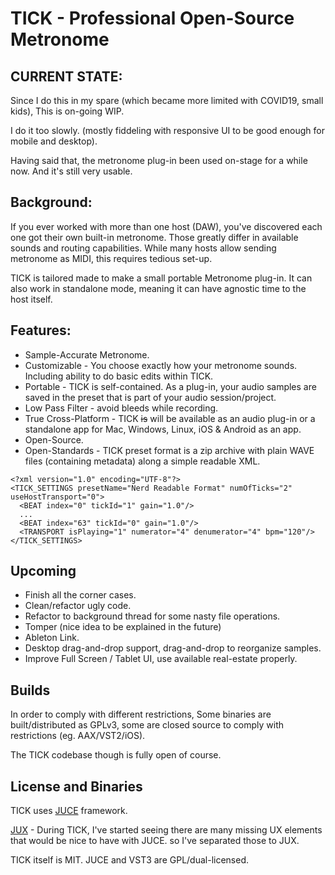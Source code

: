 TICK - Professional Open-Source Metronome
=========================================

CURRENT STATE:
--------------
Since I do this in my spare (which became more limited with COVID19, small kids), This is on-going WIP.

I do it too slowly. (mostly fiddeling with responsive UI to be good enough for mobile and desktop).

Having said that, the metronome plug-in been used on-stage for a while now.
And it's still very usable.


Background:
-----------
If you ever worked with more than one host (DAW), you've discovered each one got their own built-in metronome.
Those greatly differ in available sounds and routing capabilities.
While many hosts allow sending metronome as MIDI, this requires tedious set-up.

TICK is tailored made to make a small portable Metronome plug-in.
It can also work in standalone mode, meaning it can have agnostic time to the host itself.


Features:
---------
- Sample-Accurate Metronome.
- Customizable - You choose exactly how your metronome sounds. Including ability to do basic edits within TICK.
- Portable - TICK is self-contained. As a plug-in, your audio samples are saved in the preset that is part of your audio session/project.
- Low Pass Filter - avoid bleeds while recording.
- True Cross-Platform - TICK ~~is~~ will be available as an audio plug-in or a standalone app for Mac, Windows, Linux, iOS & Android as an app.
- Open-Source.
- Open-Standards - TICK preset format is a zip archive with plain WAVE files (containing metadata) along a simple readable XML.

```
<?xml version="1.0" encoding="UTF-8"?>
<TICK_SETTINGS presetName="Nerd Readable Format" numOfTicks="2" useHostTransport="0">
  <BEAT index="0" tickId="1" gain="1.0"/>
  ...
  <BEAT index="63" tickId="0" gain="1.0"/>
  <TRANSPORT isPlaying="1" numerator="4" denumerator="4" bpm="120"/>
</TICK_SETTINGS>
```


Upcoming
--------
- Finish all the corner cases.
- Clean/refactor ugly code.
- Refactor to background thread for some nasty file operations.
- Tomper (nice idea to be explained in the future)
- Ableton Link.
- Desktop drag-and-drop support, drag-and-drop to reorganize samples.
- Improve Full Screen / Tablet UI, use available real-estate properly.

Builds
------
In order to comply with different restrictions,
Some binaries are built/distributed as GPLv3, some are closed source to comply with restrictions (eg. AAX/VST2/iOS).

The TICK codebase though is fully open of course.

License and Binaries
--------------------
TICK uses [JUCE](https://www.juce.com) framework.

[JUX](https://github.com/talaviram/jux) -
During TICK, I've started seeing there are many missing UX elements that would be nice to have with JUCE. so I've separated those to JUX.

TICK itself is MIT.
JUCE and VST3 are GPL/dual-licensed.
